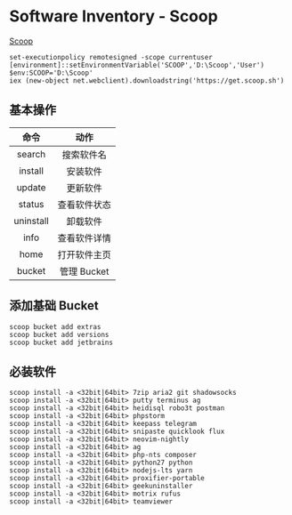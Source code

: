# Software Inventory - Scoop

[Scoop](https://github.com/lukesampson/scoop)

```
set-executionpolicy remotesigned -scope currentuser
[environment]::setEnvironmentVariable('SCOOP','D:\Scoop','User')
$env:SCOOP='D:\Scoop'
iex (new-object net.webclient).downloadstring('https://get.scoop.sh')
```

## 基本操作

| 命令      | 动作         |
| :-:       | :-:          |
| search    | 搜索软件名   |
| install   | 安装软件     |
| update    | 更新软件     |
| status    | 查看软件状态 |
| uninstall | 卸载软件     |
| info      | 查看软件详情 |
| home      | 打开软件主页 |
| bucket    | 管理 Bucket  |

## 添加基础 Bucket

```
scoop bucket add extras
scoop bucket add versions
scoop bucket add jetbrains
```

## 必装软件

```
scoop install -a <32bit|64bit> 7zip aria2 git shadowsocks
scoop install -a <32bit|64bit> putty terminus ag
scoop install -a <32bit|64bit> heidisql robo3t postman
scoop install -a <32bit|64bit> phpstorm
scoop install -a <32bit|64bit> keepass telegram
scoop install -a <32bit|64bit> snipaste quicklook flux
scoop install -a <32bit|64bit> neovim-nightly
scoop install -a <32bit|64bit> ag
scoop install -a <32bit|64bit> php-nts composer
scoop install -a <32bit|64bit> python27 python
scoop install -a <32bit|64bit> nodejs-lts yarn
scoop install -a <32bit|64bit> proxifier-portable
scoop install -a <32bit|64bit> geekuninstaller
scoop install -a <32bit|64bit> motrix rufus
scoop install -a <32bit|64bit> teamviewer
```
